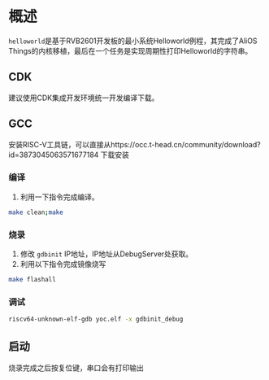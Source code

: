 # 概述

`helloworld`是基于RVB2601开发板的最小系统Helloworld例程，其完成了AliOS Things的内核移植，最后在一个任务是实现周期性打印Helloworld的字符串。

## CDK
建议使用CDK集成开发环境统一开发编译下载。

## GCC

安装RISC-V工具链，可以直接从https://occ.t-head.cn/community/download?id=3873045063571677184 下载安装

### 编译

1. 利用一下指令完成编译。

```bash
make clean;make
```
### 烧录

1. 修改 `gdbinit` IP地址，IP地址从DebugServer处获取。
2. 利用以下指令完成镜像烧写

```bash
make flashall
```

### 调试

```bash
riscv64-unknown-elf-gdb yoc.elf -x gdbinit_debug
```

## 启动

烧录完成之后按复位键，串口会有打印输出
